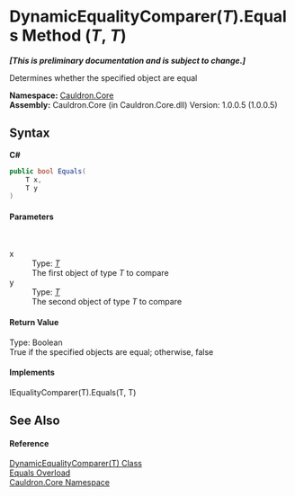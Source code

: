 # DynamicEqualityComparer(*T*).Equals Method (*T*, *T*)
 _**\[This is preliminary documentation and is subject to change.\]**_

Determines whether the specified object are equal

**Namespace:**&nbsp;<a href="N_Cauldron_Core">Cauldron.Core</a><br />**Assembly:**&nbsp;Cauldron.Core (in Cauldron.Core.dll) Version: 1.0.0.5 (1.0.0.5)

## Syntax

**C#**<br />
``` C#
public bool Equals(
	T x,
	T y
)
```


#### Parameters
&nbsp;<dl><dt>x</dt><dd>Type: <a href="T_Cauldron_Core_DynamicEqualityComparer_1">*T*</a><br />The first object of type *T* to compare</dd><dt>y</dt><dd>Type: <a href="T_Cauldron_Core_DynamicEqualityComparer_1">*T*</a><br />The second object of type *T* to compare</dd></dl>

#### Return Value
Type: Boolean<br />True if the specified objects are equal; otherwise, false

#### Implements
IEqualityComparer(T).Equals(T, T)<br />

## See Also


#### Reference
<a href="T_Cauldron_Core_DynamicEqualityComparer_1">DynamicEqualityComparer(T) Class</a><br /><a href="Overload_Cauldron_Core_DynamicEqualityComparer_1_Equals">Equals Overload</a><br /><a href="N_Cauldron_Core">Cauldron.Core Namespace</a><br />